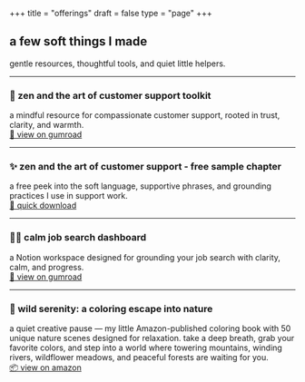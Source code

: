 +++
title = "offerings"
draft = false
type = "page"
+++

## a few soft things I made

gentle resources, thoughtful tools, and quiet little helpers.

---

### 🧰 zen and the art of customer support toolkit 
a mindful resource for compassionate customer support, rooted in trust, clarity, and warmth.  
[🌿 view on gumroad](https://steadyspace.gumroad.com/l/zensupport)

---

### ✨ zen and the art of customer support - free sample chapter
a free peek into the soft language, supportive phrases, and grounding practices I use in support work.  
[🌿 quick download](https://gum.new/gum/cmawrui6z000x03l1bmekfw6i)

---

### 🧘‍♀️ calm job search dashboard  
a Notion workspace designed for grounding your job search with clarity, calm, and progress.  
[🌿 view on gumroad](https://steadyspace.gumroad.com/l/calmjobdashboard)

---

### 🎨 wild serenity: a coloring escape into nature  
a quiet creative pause — my little Amazon-published coloring book with 50 unique nature scenes designed for relaxation. take a deep breath, grab your favorite colors, and step into a world where towering mountains, winding rivers, wildflower meadows, and peaceful forests are waiting for you.  
[📦 view on amazon](https://a.co/d/gyfYdS7)

